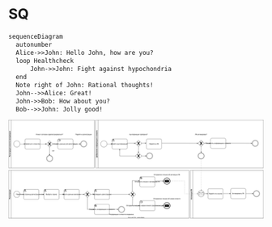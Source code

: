 # SQ

``` mermaid
sequenceDiagram
  autonumber
  Alice->>John: Hello John, how are you?
  loop Healthcheck
      John->>John: Fight against hypochondria
  end
  Note right of John: Rational thoughts!
  John-->>Alice: Great!
  John->>Bob: How about you?
  Bob-->>John: Jolly good!
```

![alt text](https://raw.githubusercontent.com/geksogen/TZ_SA_/master/BRD/diagrams/BPM_client.svg)